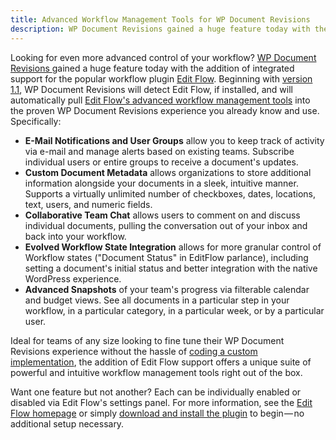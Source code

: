 ```yaml
---
title: Advanced Workflow Management Tools for WP Document Revisions
description: WP Document Revisions gained a huge feature today with the addition of integrated support for the popular workflow plugin Edit Flow
---
```


Looking for even more advanced control of your workflow? [WP Document Revisions ](http://ben.balter.com/2011/08/29/wp-document-revisions-document-management-version-control-wordpress/ "WP Document Revisions — Document Management & Version Control for WordPress")gained a huge feature today with the addition of integrated support for the popular workflow plugin [Edit Flow](http://editflow.org). Beginning with [version 1.1](http://wordpress.org/extend/plugins/wp-document-revisions/), WP Document Revisions will detect Edit Flow, if installed, and will automatically pull [Edit Flow's advanced workflow management tools](http://wordpress.org/extend/plugins/edit-flow/screenshots/) into the proven WP Document Revisions experience you already know and use. Specifically:

* **E-Mail Notifications and User Groups** allow you to keep track of activity via e-mail and manage alerts based on existing teams. Subscribe individual users or entire groups to receive a document's updates.
* **Custom Document Metadata** allows organizations to store additional information alongside your documents in a sleek, intuitive manner. Supports a virtually unlimited number of checkboxes, dates, locations, text, users, and numeric fields.
* **Collaborative Team Chat** allows users to comment on and discuss individual documents, pulling the conversation out of your inbox and back into your workflow.
* **Evolved Workflow State Integration** allows for more granular control of Workflow states ("Document Status" in EditFlow parlance), including setting a document's initial status and better integration with the native WordPress experience.
* **Advanced Snapshots** of your team's progress via filterable calendar and budget views. See all documents in a particular step in your workflow, in a particular category, in a particular week, or by a particular user.

Ideal for teams of any size looking to fine tune their WP Document Revisions experience without the hassle of [coding a custom implementation](https://github.com/benbalter/WP-Document-Revisions-Code-Cookbook), the addition of Edit Flow support offers a unique suite of powerful and intuitive workflow management tools right out of the box.

Want one feature but not another? Each can be individually enabled or disabled via Edit Flow's settings panel. For more information, see the [Edit Flow homepage](http://editflow.org/) or simply [download and install the plugin](http://wordpress.org/extend/plugins/edit-flow/) to begin — no additional setup necessary.
